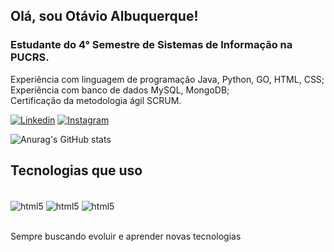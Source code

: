 ## Olá, sou Otávio Albuquerque!
###  Estudante do 4° Semestre de Sistemas de Informação na PUCRS.
Experiência com linguagem de programação Java, Python, GO, HTML, CSS;
</br>Experiência com banco de dados MySQL, MongoDB;
</br>
Certificação da metodologia ágil SCRUM.

[![Linkedin](	https://img.shields.io/badge/LinkedIn-0077B5?style=for-the-badge&logo=linkedin&logoColor=white)](https://www.linkedin.com/in/otavio-albuquerque/)
[![Instagram](	https://img.shields.io/badge/Instagram-E4405F?style=for-the-badge&logo=instagram&logoColor=white)](https://www.instagram.com/otavioalb_/)

![Anurag's GitHub stats](https://github-readme-stats.vercel.app/api?username=otavioalbe&show_icons=true&theme=tokyonight)

## Tecnologias que uso
<div styLe = "display: inline_block"><br/>
    <img align = "center" alt= "html5" src="https://img.shields.io/badge/Java-ED8B00?style=for-the-badge&logo=openjdk&logoColor=white">
    <img align = "center" alt= "html5" src="https://img.shields.io/badge/Python-14354C?style=for-the-badge&logo=python&logoColor=white">
    <img align = "center" alt= "html5" src="https://img.shields.io/badge/Go-00ADD8?style=for-the-badge&logo=go&logoColor=white">
</div></br>

Sempre buscando evoluir e aprender novas tecnologias
